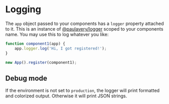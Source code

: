 # Logging
The `app` object passed to your components has a `logger` property attached to it. This is an instance of [@paulavery/logger](https://pages.github.io/paulavery/logger) scoped to your components name.
You may use this to log whatever you like:

```js
function component1(app) {
	app.logger.log('Hi, I got registered!');
}

new App().register(component1);
```

## Debug mode
If the environment is not set to `production`, the logger will print formatted and colorized output. Otherwise it will print JSON strings.
